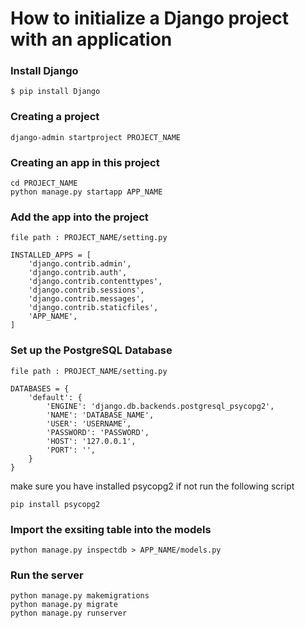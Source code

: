 # How to initialize a Django project with an application

### Install Django
```
$ pip install Django
```

### Creating a project
```
django-admin startproject PROJECT_NAME
```

### Creating an app in this project
```
cd PROJECT_NAME
python manage.py startapp APP_NAME
```

### Add the app into the project
```
file path : PROJECT_NAME/setting.py

INSTALLED_APPS = [
    'django.contrib.admin',
    'django.contrib.auth',
    'django.contrib.contenttypes',
    'django.contrib.sessions',
    'django.contrib.messages',
    'django.contrib.staticfiles',
    'APP_NAME',
]
```

### Set up the PostgreSQL Database
```
file path : PROJECT_NAME/setting.py

DATABASES = {
    'default': {
        'ENGINE': 'django.db.backends.postgresql_psycopg2',
        'NAME': 'DATABASE_NAME',
        'USER': 'USERNAME',
        'PASSWORD': 'PASSWORD',
        'HOST': '127.0.0.1',
        'PORT': '',
    }
}
```
make sure you have installed psycopg2
if not run the following script
```
pip install psycopg2
```

### Import the exsiting table into the models
```
python manage.py inspectdb > APP_NAME/models.py
```

### Run the server
```
python manage.py makemigrations
python manage.py migrate
python manage.py runserver
```
